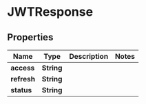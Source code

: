 

# JWTResponse


## Properties

Name | Type | Description | Notes
------------ | ------------- | ------------- | -------------
**access** | **String** |  | 
**refresh** | **String** |  | 
**status** | **String** |  | 



